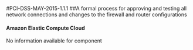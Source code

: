 #PCI-DSS-MAY-2015-1.1.1
##A formal process for approving and testing all network connections and changes to the firewall and router configurations

#### Amazon Elastic Compute Cloud
No information available for component
